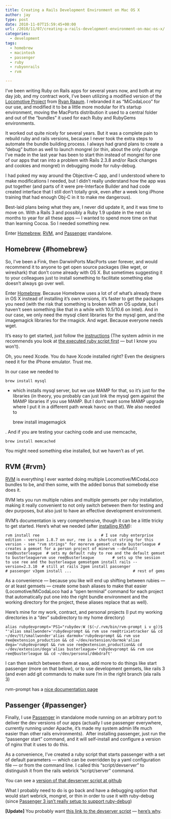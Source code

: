 ```yaml
---
title: Creating a Rails Development Environment on Mac OS X
author: jay
type: post
date: 2010-11-07T15:59:45+00:00
url: /2010/11/07/creating-a-rails-development-environment-on-mac-os-x/
categories:
  - development
tags:
  - homebrew
  - macintosh
  - passenger
  - ruby
  - rubyonrails
  - rvm

---
```

I’ve been writing Ruby on Rails apps for several years now, and both at my day job, and my contract work, I’ve been utilizing a modified version of the [Locomotive Project][1] from [Ryan Raaum][2]. I rebranded it as “MiCodaLoco” for our use, and modified it to be a little more modular for it’s startup environment, moving the MacPorts distribution it used to a central folder and out of the “bundles” it used for each Ruby and RubyGems environments.

It worked out quite nicely for several years. But it was a complete pain to rebuild ruby and rails versions, because I never took the extra steps to automate the bundle building process. I always had grand plans to create a “debug” button as well to launch mongrel (or thin, about the only change I’ve made in the last year has been to start thin instead of mongrel for one of our apps that ran into a problem with Rails 2.3.8 and/or Rack changes and cookies and mongrel) in debugging mode for ruby-debug.

I had poked my way around the Objective-C app, and I understood where to make modifications I needed, but I didn’t really understand how the app was put together (and parts of it were pre-Interface Builder and had code created interface that I still don’t totally grok, even after a week long iPhone training that had enough Obj-C in it to make me dangerous).

Best-laid plans being what they are, I never did update it, and it was time to move on. With a Rails 3 and possibly a Ruby 1.9 update in the next six months to year for all these apps — I wanted to spend more time on that than learning Cocoa. So I needed something new.

Enter [Homebrew][3], [RVM][4], and [Passenger][5] standalone.

## Homebrew {#homebrew}

So, I’ve been a Fink, then DarwinPorts MacPorts user forever, and would recommend it to anyone to get open source packages (like wget, or wireshark) that don’t come already with OS X. But sometimes suggesting it to your colleagues just to install something to facilitate something else doesn’t always go over well.

Enter [Homebrew][3]. Because Homebrew uses a lot of of what’s already there in OS X instead of installing it’s own versions, it’s faster to get the packages you need (with the risk that something is broken with an OS update, but I haven’t seen something like that in a while with 10.5/10.6 on Intel). And in our case, we only need the mysql client libraries for the mysql gem, and the imagemagick libraries for the rmagick. And wget. Because everyone needs wget.

It’s easy to get started, just follow the [instructions][6] (The system admin in me recommends you look at [the executed ruby script first][7] — but I know you won’t).

Oh, you need Xcode. You do have Xcode installed right? Even the designers need it for the iPhone emulator. Trust me.

In our case we needed to

<div class="highlighter-rouge">
  <pre class="highlight"><code>brew install mysql</code></pre>
</div>

  * which installs mysql server, but we use MAMP for that, so it’s just for the libraries (in theory, you probably can just link the mysql gem against the MAMP libraries if you use MAMP. But I don’t want some MAMP upgrade where I put it in a different path wreak havoc on that). We also needed to
    
    brew install imagemagick

. And if you are testing your caching code and use memcache,

<div class="highlighter-rouge">
  <pre class="highlight"><code>brew install memcached</code></pre>
</div>

You might need something else installed, but we haven’t as of yet.

## RVM {#rvm}

[RVM][4] is everything I ever wanted doing multiple Locomotive/MiCodaLoco bundles to be, and then some, with the added bonus that somebody else does it.

RVM lets you run multiple rubies and multiple gemsets per ruby installation, making it really convenient to not only switch between them for testing and dev purposes, but also just to have an effective development environment.

RVM’s documentation is very comprehensive, though it can be a little tricky to get started. Here’s what we needed (after [installing RVM][8]):

<div class="highlighter-rouge">
  <pre class="highlight"><code>rvm install ree                           # I use ruby enterprise edition - version 1.8.7 on our, ree is a shortcut string for this version - see "rvm strings" for morervm gemset create busterleague # creates a gemset for a person project of minervm --default ree@busterleague  # sets my default ruby to ree and the default gemset to busterleaguervm use ree@busterleague        # sets up the session to use ree and the busterleague gemsetgem install rails --version=2.3.10  # still at rails 2gem install passenger               # passenger v3gem install ...                           # rest of gems</code></pre>
</div>

As a convenience — because you like will end up shifting between rubies — or at least gemsets — create some bash aliases to make that easier (Locomotive/MiCodaLoco had a “open terminal” command for each project that automatically put one into the right bundle environment and the working directory for the project, these aliases replace that as well).

Here’s mine for my work, contract, and personal projects (I put my working directories in a “dev” subdirectory to my home directory)

<div class="highlighter-rouge">
  <pre class="highlight"><code>alias rubydevprompt='PS1="rubydev:W ($(~/.rvm/bin/rvm-prompt i v g))$ "'alias smallwonder='rubydevprompt && rvm use ree@trixietracker && cd ~/dev/tt/smallwonder'alias darmok='rubydevprompt && rvm use ree@extension_production && cd ~/dev/extension/darmok'alias dega='rubydevprompt && rvm use ree@extension_production&& cd ~/dev/extension/dega'alias busterleague='rubydevprompt && rvm use ree@busterleague && cd ~/dev/personal/dmbdraft'</code></pre>
</div>

I can then switch between them at ease, add more to do things like start passenger (more on that below), or to use development gemsets, like rails 3 (and even add git commands to make sure I’m in the right branch (ala rails 3)

rvm-prompt has a [nice documentation page][9]

## Passenger {#passenger}

Finally, I use [Passenger][5] in standalone mode running on an arbitrary port to deliver the dev versions of our apps (actually I use passenger everywhere, currently running under Apache, it’s made my system admin life much easier than other rails environments).  After installing passenger, just run the “passenger start” command, and it will self-install and configure a version of nginx that it uses to do this.

As a convenience, I’ve created a ruby script that starts passenger with a set of default parameters — which can be overridden by a yaml configuration file — or from the command line. I called this “script/devserver” to distinguish it from the rails webrick “script/server” command.

You can see a [version of that devserver script at github][10]

What I probably need to do is go back and have a debugging option that would start webrick, mongrel, or thin in order to use it with ruby-debug (since [Passenger 3 isn’t really setup to support ruby-debug][11])

**[Update]** You probably want [this link to the devserver script][12] — [here’s why][13].

 [1]: http://sourceforge.net/projects/locomotive/
 [2]: http://www.raaum.org/
 [3]: https://github.com/mxcl/homebrew
 [4]: http://rvm.beginrescueend.com/
 [5]: http://www.modrails.com/
 [6]: https://github.com/mxcl/homebrew/blob/master/README.md
 [7]: https://gist.github.com/raw/323731/install_homebrew.rb
 [8]: http://rvm.beginrescueend.com/rvm/install/
 [9]: http://rvm.beginrescueend.com/workflow/prompt/
 [10]: https://github.com/jasonadamyoung/dmbdraft/blob/4f3616f98d66b2e0541f373f07d30212e545fe49/script/devserver
 [11]: http://stackoverflow.com/questions/4085123/passenger-3-0-and-debugger
 [12]: https://github.com/jasonadamyoung/dmbdraft/blob/bd71d4486a27ef931e36acdde098c08ffc49f04f/script/devserver
 [13]: /2010/11/07/refactoring-my-rails-devserver-script/